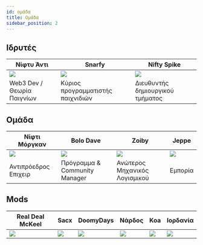 ```yaml
---
id: ομάδα
title: Ομάδα
sidebar_position: 2
---
```


## Ιδρυτές

| Νίφτυ Άντι                 | Snarfy                            | Nifty Spike                      |
| -------------------------- | --------------------------------- | -------------------------------- |
| ![](/img/NiftyAndy.png)    | ![](/img/snarfy.png)              | ![](/img/NiftySpike.png)         |
| Web3 Dev / Θεωρία Παιγνίων | Κύριος προγραμματιστής παιχνιδιών | Διευθυντής δημιουργικού τμήματος |

## Ομάδα

| Νίφτι Μόργκαν             | Bolo Dave                     | Zoiby                         | Jeppe               |
| ------------------------- | ----------------------------- | ----------------------------- | ------------------- |
| ![](/img/NiftyMorgan.png) | ![](/img/bolo.png)            | ![](/img/zoiby.png)           | ![](/img/jeppe.png) |
| Αντιπρόεδρος Επιχειρ      | Πρόγραμμα & Community Manager | Ανώτερος Μηχανικός Λογισμικού | Εμπορία             |

## Mods

| Real Deal McKeel       | Sacx               | DoomyDays           | Νάρδος             | Koa               | Ιορδανία             |
| ---------------------- | ------------------ | ------------------- | ------------------ | ----------------- | -------------------- |
| ![](/img/realdealmc.png) | ![](/img/sacx.png) | ![](/img/doomy.png) | ![](/img/nard.png) | ![](/img/koa.png) | ![](/img/jordan.png) |
